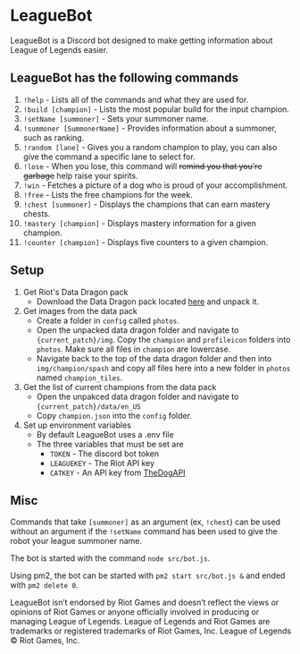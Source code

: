 # LeagueBot
LeagueBot is a Discord bot designed to make getting information about League of Legends easier.

## LeagueBot has the following commands
1. `!help` - Lists all of the commands and what they are used for.
2. `!build [champion]` - Lists the most popular build for the input champion.
3. `!setName [summoner]` - Sets your summoner name.
4. `!summoner [SummonerName]` - Provides information about a summoner, such as ranking.
5. `!random [lane]` - Gives you a random champion to play, you can also give the command a specific lane to select for.
6. `!lose` - When you lose, this command will ~~remind you that you're garbage~~ help raise your spirits.
7. `!win` - Fetches a picture of a dog who is proud of your accomplishment.
8. `!free` - Lists the free champions for the week.
9. `!chest [summoner]` - Displays the champions that can earn mastery chests.
10. `!mastery [champion]` - Displays mastery information for a given champion.
11. `!counter [champion]` - Displays five counters to a given champion.

## Setup
1. Get Riot's Data Dragon pack
    * Download the Data Dragon pack located [here](https://riot-api-libraries.readthedocs.io/en/latest/ddragon.html) and unpack it.
2. Get images from the data pack
    * Create a folder in `config` called `photos`. 
    * Open the unpacked data dragon folder and navigate to `{current_patch}/img`. Copy the `champion` and `profileicon` folders into `photos`. Make sure all files in `champion` are lowercase.
    * Navigate back to the top of the data dragon folder and then into `img/champion/spash` and copy all files here into a new folder in `photos` named `champion_tiles`.
3. Get the list of current champions from the data pack
    * Open the unpakced data dragon folder and navigate to `{current_patch}/data/en_US`
    * Copy `champion.json` into the `config` folder.
4. Set up environment variables
    * By default LeagueBot uses a .env file
    * The three variables that must be set are 
        * `TOKEN` - The discord bot token
        * `LEAGUEKEY` - The Riot API key
        * `CATKEY` - An API key from [TheDogAPI](https://thedogapi.com/)

## Misc
Commands that take `[summoner]` as an argument (ex, `!chest`) can be used without an argument if the `!setName` command has been used to give the robot your league summoner name.

The bot is started with the command `node src/bot.js`.

Using pm2, the bot can be started with `pm2 start src/bot.js &` and ended with `pm2 delete 0`.

LeagueBot isn’t endorsed by Riot Games and doesn’t reflect the views or opinions of Riot Games
or anyone officially involved in producing or managing League of Legends. League of Legends and Riot Games are
trademarks or registered trademarks of Riot Games, Inc. League of Legends © Riot Games, Inc.